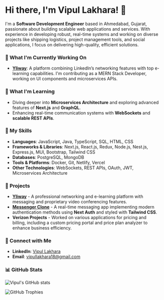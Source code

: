 # Hi there, I'm Vipul Lakhara! 👋

I'm a **Software Development Engineer** based in Ahmedabad, Gujarat, passionate about building scalable web applications and services. With experience in developing robust, real-time systems and working on diverse projects like shipping logistics, project management tools, and social applications, I focus on delivering high-quality, efficient solutions.

### 🔭 What I'm Currently Working On
- **[Yliway](https://github.com/vlakhara/yliway)**: A platform combining LinkedIn’s networking features with top e-learning capabilities. I'm contributing as a MERN Stack Developer, working on UI components and microservices APIs.

### 🌱 What I'm Learning
- Diving deeper into **Microservices Architecture** and exploring advanced features of **Next.js** and **GraphQL**.
- Enhancing real-time communication systems with **WebSockets** and **scalable REST APIs**.

### 💼 My Skills
- **Languages**: JavaScript, Java, TypeScript, SQL, HTML, CSS
- **Frameworks & Libraries**: Next.js, React.js, Redux, Node.js, Nest.js, Express.js, MUI, Bootstrap, Tailwind CSS
- **Databases**: PostgreSQL, MongoDB
- **Tools & Platforms**: Docker, Git, Netlify, Vercel
- **Other Technologies**: WebSockets, REST APIs, OAuth, JWT, Microservices Architecture

### 🚀 Projects
- **[Yliway](https://github.com/vlakhara/yliway)** - A professional networking and e-learning platform with messaging and proprietary video conferencing features.
- **[Messenger Clone](https://github.com/vlakhara/messenger-clone)** - A real-time messaging app implementing modern authentication methods using **Next Auth** and styled with **Tailwind CSS**.
- **Verizon Projects** - Worked on various applications for pricing and billing, including a custom pricing portal and price plan analyzer to enhance business efficiency.

### 💬 Connect with Me
- **LinkedIn**: [Vipul Lakhara](https://www.linkedin.com/in/vipullakhara/)
- **Email**: [vipullakhara18@gmail.com](mailto:vipullakhara18@gmail.com)

### 📊 GitHub Stats
![Vipul's GitHub stats](https://github-readme-stats.vercel.app/api?username=vlakhara&show_icons=true&theme=radical)

![GitHub Trophies](https://github-profile-trophy.vercel.app/?username=vlakhara&theme=dracula&row=1&column=6)
